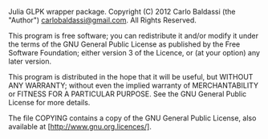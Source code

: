 Julia GLPK wrapper package.
Copyright (C) 2012 Carlo Baldassi (the "Author") <carlobaldassi@gmail.com>.
All Rights Reserved.

This program is free software; you can redistribute it and/or modify
it under the terms of the GNU General Public License as published by
the Free Software Foundation; either version 3 of the Licence, or
(at your option) any later version.

This program is distributed in the hope that it will be useful,
but WITHOUT ANY WARRANTY; without even the implied warranty of
MERCHANTABILITY or FITNESS FOR A PARTICULAR PURPOSE.  See the
GNU General Public License for more details.

The file COPYING contains a copy of the GNU General Public License,
also available at [http://www.gnu.org.licences/].
